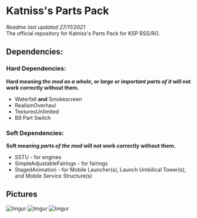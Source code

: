 # Katniss's Parts Pack
*Readme last updated 27/11/2021*  
The official repository for Katniss's Parts Pack for KSP RSS/RO.

## Dependencies:
### Hard Dependencies:
**Hard meaning *the mod as a whole*, or *large or important parts of it* will not work correctly without them.**

* Waterfall **and** Smokescreen
* RealismOverhaul
* TexturesUnlimited
* B9 Part Switch
### Soft Dependencies:
**Soft meaning *parts of the mod* will not work correctly without them.**

* SSTU - for engines
* SimpleAdjustableFairings - for fairings
* StagedAnimation - for Mobile Launcher(s), Launch Umbilical Tower(s), and Mobile Service Structure(s)

## Pictures
![Imgur](https://i.imgur.com/OgFIABo.png)
![Imgur](https://i.imgur.com/TmIyuFc.png)
![Imgur](https://i.imgur.com/K8UNGuB.png)
